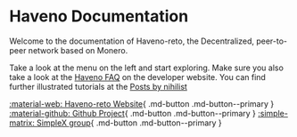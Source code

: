 # Haveno Documentation

Welcome to the documentation of Haveno-reto, the Decentralized, peer-to-peer network based on Monero.

Take a look at the menu on the left and start exploring. Make sure you also take a look at the [Haveno FAQ](https://haveno.exchange/faq/) on the developer website.
You can find further illustrated tutorials at the [Posts by nihilist](https://haveno-reto.com/#posts)

[:material-web: Haveno-reto Website](https://haveno-reto.com){ .md-button .md-button--primary }
[:material-github: Github Project](https://github.com/retoaccess1/){ .md-button .md-button--primary }
[:simple-matrix: SimpleX group](https://simplex.chat/contact#/?v=2-4&smp=smp%3A%2F%2FSkIkI6EPd2D63F4xFKfHk7I1UGZVNn6k1QWZ5rcyr6w%3D%40smp9.simplex.im%2FMplYm7uxopKyUOrKqnWySpXQIGxoJWYB%23%2F%3Fv%3D1-2%26dh%3DMCowBQYDK2VuAyEAs8PcRwnf_-H30yXfwV0MSbka9I_xBeVNr4vKJNoReBw%253D%26srv%3Djssqzccmrcws6bhmn77vgmhfjmhwlyr3u7puw4erkyoosywgl67slqqd.onion&data=%7B%22type%22%3A%22group%22%2C%22groupLinkId%22%3A%22YT2t__GnjpZ1W2MjJAz6Sw%3D%3D%22%7D){ .md-button .md-button--primary }
